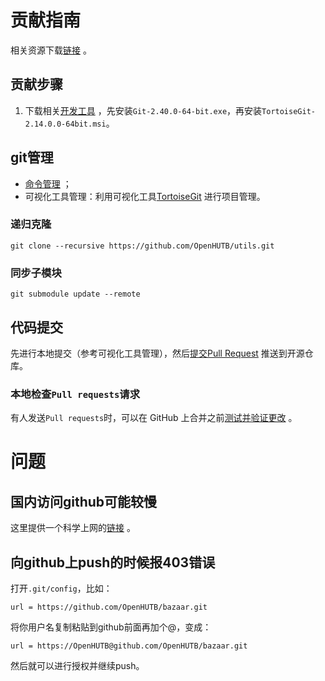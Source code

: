 

# 贡献指南

相关资源下载[链接](https://pan.baidu.com/s/1_ZLBRmA15gJzlRNJZYJElw?pwd=dong) 。

## 贡献步骤
1. 下载相关[开发工具](https://pan.baidu.com/s/1Is2-VR1z-tMYvmdinsVY_g?pwd=hutb) ，先安装`Git-2.40.0-64-bit.exe`，再安装`TortoiseGit-2.14.0.0-64bit.msi`。


## git管理

- [命令管理](https://blog.csdn.net/weixin_45682261/article/details/124003706) ；
- 可视化工具管理：利用可视化工具[TortoiseGit](https://blog.csdn.net/xwnxwn/article/details/108694863) 进行项目管理。


### 递归克隆
```shell
git clone --recursive https://github.com/OpenHUTB/utils.git
```

### 同步子模块
```
git submodule update --remote
```
 


## 代码提交

先进行本地提交（参考可视化工具管理），然后[提交Pull Request](https://zhuanlan.zhihu.com/p/153381521) 推送到开源仓库。


### 本地检查`Pull requests`请求
有人发送`Pull requests`时，可以在 GitHub 上合并之前[测试并验证更改](https://docs.github.com/zh/pull-requests/collaborating-with-pull-requests/reviewing-changes-in-pull-requests/checking-out-pull-requests-locally) 。


# 问题
## 国内访问github可能较慢
这里提供一个科学上网的[链接](https://openhutb.github.io/carla_doc/build_carla/#internet) 。

## 向github上push的时候报403错误
打开`.git/config`，比如：
```
url = https://github.com/OpenHUTB/bazaar.git
```
将你用户名复制粘贴到github前面再加个@，变成：
```
url = https://OpenHUTB@github.com/OpenHUTB/bazaar.git
```
然后就可以进行授权并继续push。



